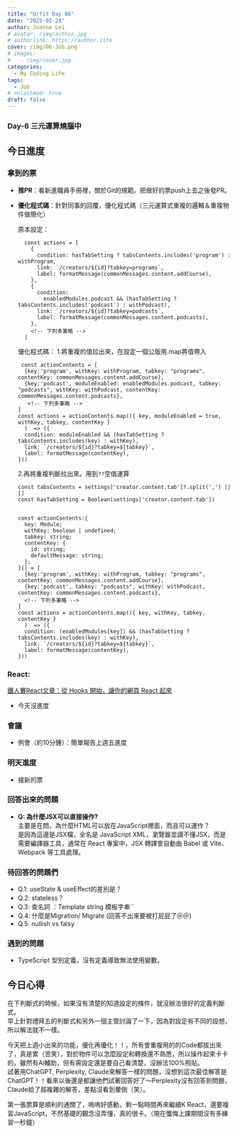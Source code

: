 ```yaml
---
title: "Urfit Day 06"
date: "2025-02-24"
author: Joanna Lei
# avatar: /img/author.jpg
# authorlink: https://author.site
cover: /img/D6-Job.png
# images:
#   - /img/cover.jpg
categories:
  - My Coding Life
tags:
  - Job
# nolastmod: true
draft: false
---
```


### Day-6 三元運算燒腦中
  
<!--more-->
  
## 今日進度

### 拿到的票  
- **推PR**：看新進職員手冊裡，關於Git的規範。把做好的票push上去之後發PR。
- **優化程式碼**：針對同事的回覆，優化程式碼（三元運算式重複的邏輯＆重複物件做簡化）

  原本設定：
  ```tsx
    const actions = [
      {
        condition: hasTabSetting ? tabsContents.includes('program') : withProgram,
        link: `/creators/${id}?tabkey=programs`,
        label: formatMessage(commonMessages.content.addCourse),
      },
      {
        condition:
          enabledModules.podcast && (hasTabSetting ? tabsContents.includes('podcast') : withPodcast),
        link: `/creators/${id}?tabkey=podcasts`,
        label: formatMessage(commonMessages.content.podcasts),
      },
      <!-- 下列多筆略 -->
    ]
    ```
  優化程式碼：
  1.將重複的值拉出來，在設定一個公版用.map將值帶入 
  ```tsx
   const actionContents = [
    {key:'program', withKey: withProgram, tabkey: "programs", contentKey: commonMessages.content.addCourse},
    {key:'podcast', moduleEnabled: enabledModules.podcast, tabkey: "podcasts", withKey: withPodcast, contentKey: commonMessages.content.podcasts},
     <!-- 下列多筆略 -->
  ]
  const actions = actionContents.map(({ key, moduleEnabled = true, withKey, tabkey, contentKey }
    )  => ({
    condition: moduleEnabled && (hasTabSetting ? tabsContents.includes(key) : withKey),
    link: `/creators/${id}?tabkey=${tabkey}`,
    label: formatMessage(contentKey),
  }))
  ```

  2.再將重複判斷拉出來。用到`??`空值運算  
  ```tsx
  const tabsContents = settings['creator.content.tab']?.split(',') || []
  const hasTabSetting = Boolean(settings['creator.content.tab'])
  

  const actionContents:{
    key: Module;
    withKey: boolean | undefined;
    tabkey: string;
    contentKey: {
      id: string;
      defaultMessage: string;
    };
  }[] = [
    {key:'program', withKey: withProgram, tabkey: "programs", contentKey: commonMessages.content.addCourse},
    {key:'podcast', tabkey: "podcasts", withKey: withPodcast, contentKey: commonMessages.content.podcasts},
    <!-- 下列多筆略 -->
  ]
  const actions = actionContents.map(({ key, withKey, tabkey, contentKey }
    )  => ({
    condition: (enabledModules[key]) && (hasTabSetting ? tabsContents.includes(key) : withKey),
    link: `/creators/${id}?tabkey=${tabkey}`,
    label: formatMessage(contentKey),
  }))
  ```

### React:
[鐵人賽React文章：從 Hooks 開始，讓你的網頁 React 起來](https://ithelp.ithome.com.tw/articles/10216355)

- 今天沒進度


### 會議  
- 例會（約10分鍾）：簡單報告上週五進度
 

### 明天進度
- 接新的票

### 回答出來的問題
- **Q: 為什麼JSX可以直接操作?**   
  主要是在問，為什麼HTML可以放在JavaScript裡面，而且可以運作？    
  是因為這邊是JSX檔，全名是 JavaScript XML，瀏覽器並讀不懂JSX，而是需要編譯器工具，通常在 React 專案中，JSX 轉譯會自動由 Babel 或 Vite、Webpack 等工具處理。


### 待回答的問題們
- Q.1: useState & useEffect的差別是？
- Q.2: stateless？
- Q.3: 查名詞 ：Template string 模板字串``
- Q.4: 什麼是Migration/ Migrate (回答不出來要被打屁屁了＠＠)
- Q.5: nullish vs falsy

### 遇到的問題
- TypeScript 型別定義，沒有定義導致無法使用變數。

## 今日心得
在下判斷式的時候，如果沒有清楚的知道設定的條件，就沒辦法很好的定義判斷式。   
早上針對禮拜五的判斷式和另外一個主管討論了一下，因為對設定有不同的設想，所以解法就不一樣。  

今天把上週小出來的功能，優化再優化！！，所有會重複用的的Code都拔出來了，真是累（苦笑），對於物件可以怎麼設定和轉換還不熟悉，所以操作起來卡卡的，雖然有Ai輔助，但有需設定還是要自己看清楚，沒辦法100%照貼。  
試著用ChatGPT, Perplexity, Claude來解答一樣的問題，沒想到這次最佳解答是ChatGPT！！看來以後還是都讓他們試著回答好了～Perplexity沒有回答到問題，Claude給了超複雜的解答，差點沒看到暈倒（笑）。  

第一張票算是順利的通關了，嗚嗚好感動，剩一點時間再來繼續K React，還要複習JavaScript，不然基礎的觀念沒弄懂，真的很卡。（現在懺悔上課期間沒有多練習一秒鐘）